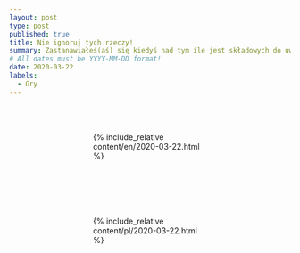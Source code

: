 ```yaml
---
layout: post
type: post
published: true
title: Nie ignoruj tych rzeczy!
summary: Zastanawiałeś(aś) się kiedyś nad tym ile jest składowych do uwzględnienia w projektowanej grze? Grafika, AI, muzyka, efekty dźwiękowe, fabuła, dialogi, animacje, design poziomu. Które są najważniejsze? Na których w dzisiejszych czasach nie warto oszczędzać? Z cyklu, "Dzienniki aktywnego gracza".
# All dates must be YYYY-MM-DD format!
date: 2020-03-22
labels:
  - Gry
---
```


<div class="ui top attached tabular menu">
  <span class="iconify icon-30" data-icon="pixelarticons:code" style="color: white; margin: auto 15px;"></span>

<a class="item active" data-tab="first"><span class="iconify icon-20" data-icon="twemoji:flag-england"></span></a>
<a class="item" data-tab="second"><span class="iconify icon-20" data-icon="emojione-v1:flag-for-poland"></span></a>

</div>

<!--
****************************************
ENGLISH TAB
****************************************
-->
<div class="ui bottom attached tab segment active mb-5" data-tab="first" style="padding: 50px 150px;">
     {% include_relative content/en/2020-03-22.html %}
</div>

<!--
****************************************
POLISH TAB
****************************************
-->
<div class="ui bottom attached tab segment mb-5" data-tab="second" style="padding: 50px 150px;">
     {% include_relative content/pl/2020-03-22.html %}
</div>
